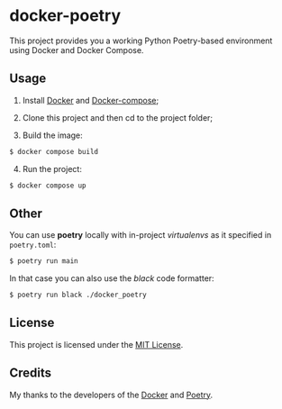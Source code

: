 # docker-poetry

This project provides you a working Python Poetry-based environment using Docker and Docker Compose.

## Usage

1. Install [Docker](https://docs.docker.com/engine/installation/) and [Docker-compose](https://docs.docker.com/compose/install/);

2. Clone this project and then cd to the project folder;

3. Build the image:
```sh
$ docker compose build
```

4. Run the project:
```sh
$ docker compose up
```

## Other

You can use **poetry** locally with in-project *virtualenvs* as it specified in `poetry.toml`:
```sh
$ poetry run main
```

In that case you can also use the *black* code formatter:
```sh
$ poetry run black ./docker_poetry
```

## License

This project is licensed under the [MIT License](LICENSE).

## Credits

My thanks to the developers of the [Docker](https://www.docker.com/company) and [Poetry](https://python-poetry.org/).

